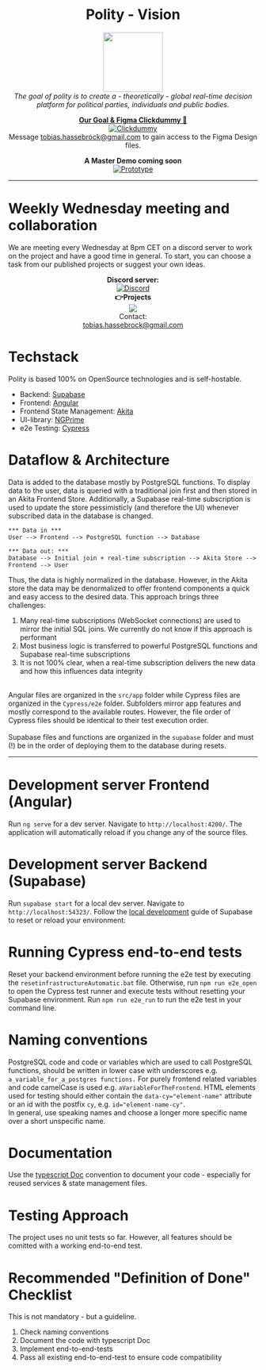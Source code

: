 <h1 align="center"> Polity - Vision </h1>
<p align="center">
  <img src="https://user-images.githubusercontent.com/35246325/187027016-86be54cf-53f9-4536-9b1e-c296a6381629.png" width="120px" height="120px"/>
  <br>
  <i>The goal of polity is to create a - theoretically - global real-time decision platform for political parties, individuals and public bodies.
</i>
  <br>
</p>


<p align="center">
  <a href="https://www.figma.com/proto/cAT8Aonu8P7ojwgnKcVlkz/Polity?node-id=51098%3A4670"><strong>Our Goal & Figma Clickdummy 🚀</strong></a>
  <br>
    <a href="https://www.figma.com/proto/cAT8Aonu8P7ojwgnKcVlkz/Polity?node-id=51098%3A4670"><img src="https://img.shields.io/badge/Clickdummy-up-brightgreen" alt="Clickdummy" /></a>
  </a>
  <br>
  Message <a href="tobias.hassebrock@gmail.com">tobias.hassebrock@gmail.com</a> to gain access to the Figma Design files.
</p>

<p align="center">
  <stong><strong>A Master Demo coming soon</strong>
  <br>
    <a href=""><img src="https://img.shields.io/badge/Prototype-soon-red" alt="Prototype" /></a>
</p>
  
<hr>

<h1>Weekly Wednesday meeting and collaboration </h1>
    
We are meeting every Wednesday at 8pm CET on a discord server to work on the project and have a good time in general. To start, you can choose a task from our published projects or suggest your own ideas.

<p align="center">
  <strong>Discord server:</strong>
  <br>
  <a href="https://discord.gg/5bpnZ5ys"><img src="https://img.shields.io/badge/Discord-up-brightgreen" alt="Discord" /></a>
  <br>
  <strong>👉Projects</strong>
  <br>
  <a href=""><img src="https://img.shields.io/badge/Projects-soon-red" /></a>
  <br>
  Contact:
  <br>
  <a href="tobias.hassebrock@gmail.com">tobias.hassebrock@gmail.com</a>
</p>

<h1>Techstack</h1>
Polity is based 100% on OpenSource technologies and is self-hostable.

<ul>
  <li>Backend: <a href="https://github.com/supabase/supabase">Supabase</a></li>
  <li>Frontend: <a href="https://github.com/angular/angular">Angular</a></li>
  <li>Frontend State Management: <a href="https://github.com/salesforce/akita">Akita</a></li>
  <li>UI-library: <a href="https://github.com/primefaces/primeng">NGPrime</a></li>
  <li>e2e Testing: <a href="https://github.com/cypress-io/cypress">Cypress</a></li>
</ul>

<h1> Dataflow & Architecture</h1>
Data is added to the database mostly by PostgreSQL functions. To display data to the user, data is queried with a traditional join first and then stored in an Akita Frontend Store. Additionally, a Supabase real-time subscription is used to update the store pessimisticly (and therefore the UI) whenever subscribed data in the database is changed.

    *** Data in ***
    User --> Frontend --> PostgreSQL function --> Database
    
    *** Data out: ***
    Database --> Initial join + real-time subscription --> Akita Store --> Frontend --> User

Thus, the data is highly normalized in the database. However, in the Akita store the data may be denormalized to offer frontend components a quick and easy access to the desired data. This approach brings three challenges:
<ol>
  <li>Many real-time subscriptions (WebSocket connections) are used to mirror the initial SQL joins. We currently do not know if this approach is performant</li>
   <li>Most business logic is transferred to powerful PostgreSQL functions and Supabase real-time subscriptions</li>
  <li>It is not 100% clear, when a real-time subscription delivers the new data and how this influences data integrity</li>
</ol>
<br>
Angular files are organized in the <code>src/app</code> folder while Cypress files are organized in the <code>Cypress/e2e</code> folder. Subfolders mirror app features and mostly correspond to the available routes. However, the file order of Cypress files should be identical to their test execution order.
<br>
<br>
Supabase files and functions are organized in the <code>supabase</code> folder and must (!) be in the order of deploying them to the database during resets.
<hr>
<h1>Development server Frontend (Angular)</h1>
Run <code>ng serve</code> for a dev server. Navigate to <code>http://localhost:4200/</code>. The application will automatically reload if you change any of the source files.

<h1>Development server Backend (Supabase)</h1>
Run <code>supabase start</code> for a local dev server. Navigate to <code>http://localhost:54323/</code>. Follow the <a href="https://supabase.com/docs/guides/cli/local-development">local development<a/> guide of Supabase to reset or reload your environment:

<h1>Running Cypress end-to-end tests</h1>
Reset your backend environment before running the e2e test by executing the <code>resetinfrastructureAutomatic.bat</code> file. Otherwise, run <code>npm run e2e_open</code> to open the Cypress test runner and execute tests without resetting your Supabase environment. Run <code>npm run e2e_run</code> to run the e2e test in your command line.

<h1>Naming conventions</h1>
PostgreSQL code and code or variables which are used to call PostgreSQL functions, should be written in lower case with underscores e.g. <code>a_variable_for_a_postgres functions.</code> For purely frontend related variables and code camelCase is used e.g. <code>aVariableForTheFrontend</code>. HTML elements used for testing should either contain the <code>data-cy="element-name"</code> attribute or an id with the postfix <code>cy</code>, e.g. <code>id="element-name-cy"</code>.
<br>
In general, use speaking names and choose a longer more specific name over a short unspecific name.

<h1>Documentation</h1>
  Use the <a href="https://tsdoc.org/">typescript Doc</a> convention to document your code - especially for reused services & state management files.

<h1>Testing Approach</h1>
The project uses no unit tests so far. However, all features should be comitted with a working end-to-end test.

<h1>Recommended "Definition of Done" Checklist</h1>
This is not mandatory - but a guideline.
<ol>
  <li>Check naming conventions</li>
  <li>Document the code with typescript Doc</li>
  <li>Implement end-to-end-tests</li>
  <li>Pass all existing end-to-end-test to ensure code compatibility</li>
</ol>
